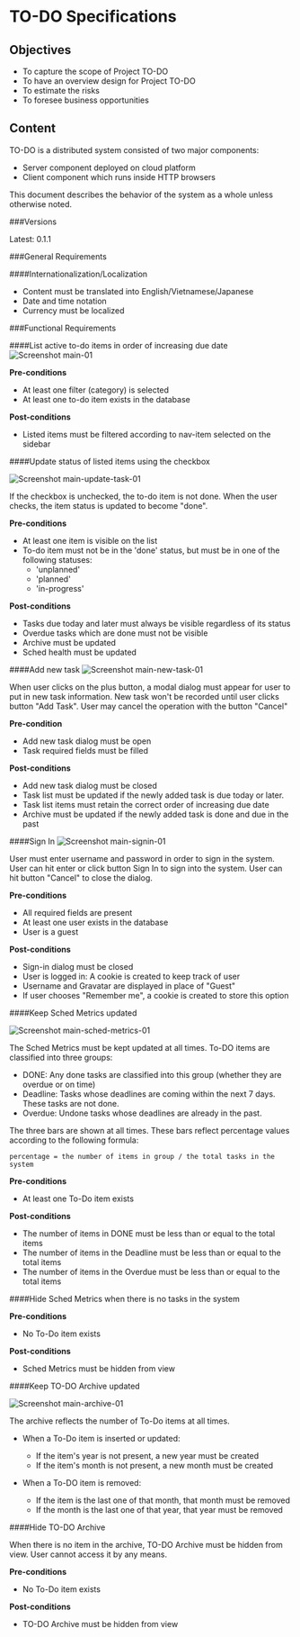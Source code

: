 TO-DO Specifications
====
## Objectives ##
- To capture the scope of Project TO-DO
- To have an overview design for Project TO-DO
- To estimate the risks
- To foresee business opportunities

## Content ##
TO-DO is a distributed system consisted of two major components:

- Server component deployed on cloud platform
- Client component which runs inside HTTP browsers

This document describes the behavior of the system as a whole unless otherwise noted.

###Versions

Latest: 0.1.1

###General Requirements

####Internationalization/Localization
- Content must be translated into English/Vietnamese/Japanese
- Date and time notation
- Currency must be localized

###Functional Requirements

####List active to-do items in order of increasing due date
![Screenshot main-01](screenshots/main-01.png)

**Pre-conditions**

- At least one filter (category) is selected
- At least one to-do item exists in the database

**Post-conditions**

- Listed items must be filtered according to nav-item selected on the sidebar


####Update status of listed items using the checkbox

![Screenshot main-update-task-01](screenshots/main-update-task-01.png)

If the checkbox is unchecked, the to-do item is not done. When the user checks, the item status is updated to become "done".

**Pre-conditions**

- At least one item is visible on the list
- To-do item must not be in the 'done' status, but must be in one of the following statuses:
	+ 'unplanned'
	+ 'planned'
	+ 'in-progress'

**Post-conditions**

- Tasks due today and later must always be visible regardless of its status
- Overdue tasks which are done must not be visible
- Archive must be updated
- Sched health must be updated

####Add new task
![Screenshot main-new-task-01](screenshots/main-new-task-01.png)

When user clicks on the plus button, a modal dialog must appear for user to put in new task information. New task won't be recorded until user clicks button "Add Task". User may cancel the operation with the button "Cancel"

**Pre-condition**

- Add new task dialog must be open
- Task required fields must be filled

**Post-conditions**

- Add new task dialog must be closed
- Task list must be updated if the newly added task is due today or later.
- Task list items must retain the correct order of increasing due date
- Archive must be updated if the newly added task is done and due in the past

####Sign In
![Screenshot main-signin-01](screenshots/main-signin-01.png)

User must enter username and password in order to sign in the system. User can hit enter or click button Sign In to sign into the system. User can hit button "Cancel" to close the dialog.

**Pre-conditions**

- All required fields are present
- At least one user exists in the database
- User is a guest

**Post-conditions**

- Sign-in dialog must be closed
- User is logged in: A cookie is created to keep track of user
- Username and Gravatar are displayed in place of "Guest"
- If user chooses "Remember me", a cookie is created to store this option

####Keep Sched Metrics updated

![Screenshot main-sched-metrics-01](screenshots/main-sched-metrics-01.png)

The Sched Metrics must be kept updated at all times. To-DO items are classified into three groups:

- DONE: Any done tasks are classified into this group (whether they are overdue or on time)
- Deadline: Tasks whose deadlines are coming within the next 7 days. These tasks are not done.
- Overdue: Undone tasks whose deadlines are already in the past.

The three bars are shown at all times. These bars reflect percentage values according to the following formula:

	percentage = the number of items in group / the total tasks in the system

**Pre-conditions**

- At least one To-Do item exists

**Post-conditions**

- The number of items in DONE must be less than or equal to the total items
- The number of items in the Deadline must be less than or equal to the total items
- The number of items in the Overdue must be less than or equal to the total items

####Hide Sched Metrics when there is no tasks in the system

**Pre-conditions**

- No To-Do item exists

**Post-conditions**

- Sched Metrics must be hidden from view

####Keep TO-DO Archive updated

![Screenshot main-archive-01](screenshots/main-archive-01.png)

The archive reflects the number of To-Do items at all times.

- When a To-Do item is inserted or updated:

	- If the item's year is not present, a new year must be created
	- If the item's month is not present, a new month must be created

- When a To-DO item is removed:
	
	- If the item is the last one of that month, that month must be removed
	- If the month is the last one of that year, that year must be removed

####Hide TO-DO Archive

When there is no item in the archive, TO-DO Archive must be hidden from view. User cannot access it by any means.

**Pre-conditions**

- No To-Do item exists

**Post-conditions**

- TO-DO Archive must be hidden from view

